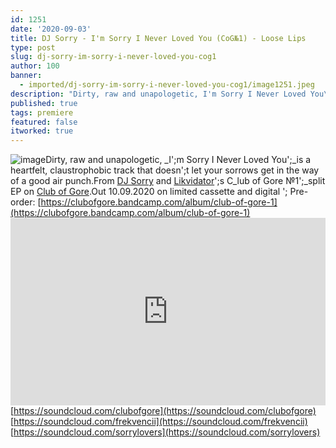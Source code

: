 ```yaml
---
id: 1251
date: '2020-09-03'
title: DJ Sorry - I'm Sorry I Never Loved You (CoG№1) - Loose Lips
type: post
slug: dj-sorry-im-sorry-i-never-loved-you-cog1
author: 100
banner:
  - imported/dj-sorry-im-sorry-i-never-loved-you-cog1/image1251.jpeg
description: "Dirty, raw and unapologetic, I'm Sorry I Never Loved You\_is a heartfelt, claustrophobic track that doesn't let your sorrows get in the way of a good air punch. From DJ Sorry and Likvidator's Club of Gore №1\_split EP on Club of Gore. Out 10.09.2020 on limited cassette and digital – Pre-order: https://clubofgore.bandcamp.com/album/club-of-gore-1 https://soundcloud.com/clubofgorehttps://soundcloud.com/frekvenciihttps://soundcloud.com/sorrylovers [...]Read More..."
published: true
tags: premiere
featured: false
itworked: true
---
```

![image](../imported/dj-sorry-im-sorry-i-never-loved-you-cog1/image1251.jpeg)Dirty, raw and unapologetic, _I';m Sorry I Never Loved You';_is a heartfelt, claustrophobic track that doesn';t let your sorrows get in the way of a good air punch.From [DJ Sorry](https://soundcloud.com/sorrylovers) and [Likvidator](https://www.discogs.com/artist/4674137-Likvidator)';s C_lub of Gore №1';_split EP on [Club of Gore](https://clubofgore.bandcamp.com/).Out 10.09.2020 on limited cassette and digital '; Pre-order: [https://clubofgore.bandcamp.com/album/club-of-gore-1](https://clubofgore.bandcamp.com/album/club-of-gore-1)<iframe width='100%' height='300' scrolling='no' frameborder='no' allow='autoplay' src='https://w.soundcloud.com/player/?url=https%3A//api.soundcloud.com/tracks/887018110&color=%23ff5500&auto_play=false&hide_related=false&show_comments=true&show_user=true&show_reposts=false&show_teaser=true'></iframe>[](https://soundcloud.com/clubofgore?fbclid=IwAR1eiL5i0HNjTc21LtMkNKa0BumY2yRajs1jGQwN5aZzkIIy5A8w8I80iDY)[https://soundcloud.com/clubofgore](https://soundcloud.com/clubofgore)  
[https://soundcloud.com/frekvencii](https://soundcloud.com/frekvencii)  
[https://soundcloud.com/sorrylovers](https://soundcloud.com/sorrylovers)